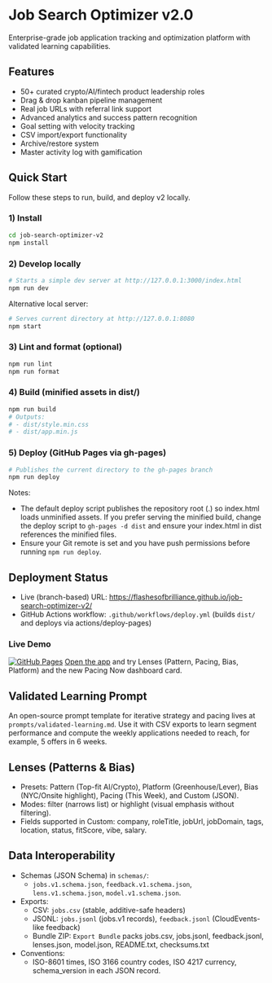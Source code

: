 # Job Search Optimizer v2.0

Enterprise-grade job application tracking and optimization platform with validated learning capabilities.

## Features
- 50+ curated crypto/AI/fintech product leadership roles
- Drag & drop kanban pipeline management
- Real job URLs with referral link support
- Advanced analytics and success pattern recognition
- Goal setting with velocity tracking
- CSV import/export functionality
- Archive/restore system
- Master activity log with gamification

## Quick Start
Follow these steps to run, build, and deploy v2 locally.

### 1) Install

```bash
cd job-search-optimizer-v2
npm install
```

### 2) Develop locally

```bash
# Starts a simple dev server at http://127.0.0.1:3000/index.html
npm run dev
```

Alternative local server:

```bash
# Serves current directory at http://127.0.0.1:8080
npm start
```

### 3) Lint and format (optional)

```bash
npm run lint
npm run format
```

### 4) Build (minified assets in dist/)

```bash
npm run build
# Outputs:
# - dist/style.min.css
# - dist/app.min.js
```

### 5) Deploy (GitHub Pages via gh-pages)

```bash
# Publishes the current directory to the gh-pages branch
npm run deploy
```

Notes:
- The default deploy script publishes the repository root (.) so index.html loads unminified assets. If you prefer serving the minified build, change the deploy script to `gh-pages -d dist` and ensure your index.html in dist references the minified files.
- Ensure your Git remote is set and you have push permissions before running `npm run deploy`.

## Deployment Status

- Live (branch-based) URL: https://flashesofbrilliance.github.io/job-search-optimizer-v2/
- GitHub Actions workflow: `.github/workflows/deploy.yml` (builds `dist/` and deploys via actions/deploy-pages)

### Live Demo

[![GitHub Pages](https://img.shields.io/badge/Live-Demo-2ea44f?logo=github&logoColor=white)](https://flashesofbrilliance.github.io/job-search-optimizer-v2/)
[Open the app](https://flashesofbrilliance.github.io/job-search-optimizer-v2/) and try Lenses (Pattern, Pacing, Bias, Platform) and the new Pacing Now dashboard card.

## Validated Learning Prompt

An open-source prompt template for iterative strategy and pacing lives at `prompts/validated-learning.md`. Use it with CSV exports to learn segment performance and compute the weekly applications needed to reach, for example, 5 offers in 6 weeks.

## Lenses (Patterns & Bias)

- Presets: Pattern (Top-fit AI/Crypto), Platform (Greenhouse/Lever), Bias (NYC/Onsite highlight), Pacing (This Week), and Custom (JSON).
- Modes: filter (narrows list) or highlight (visual emphasis without filtering).
- Fields supported in Custom: company, roleTitle, jobUrl, jobDomain, tags, location, status, fitScore, vibe, salary.

## Data Interoperability

- Schemas (JSON Schema) in `schemas/`:
  - `jobs.v1.schema.json`, `feedback.v1.schema.json`, `lens.v1.schema.json`, `model.v1.schema.json`.
- Exports:
  - CSV: `jobs.csv` (stable, additive-safe headers)
  - JSONL: `jobs.jsonl` (jobs.v1 records), `feedback.jsonl` (CloudEvents-like feedback)
  - Bundle ZIP: `Export Bundle` packs jobs.csv, jobs.jsonl, feedback.jsonl, lenses.json, model.json, README.txt, checksums.txt
- Conventions:
  - ISO-8601 times, ISO 3166 country codes, ISO 4217 currency, schema_version in each JSON record.
